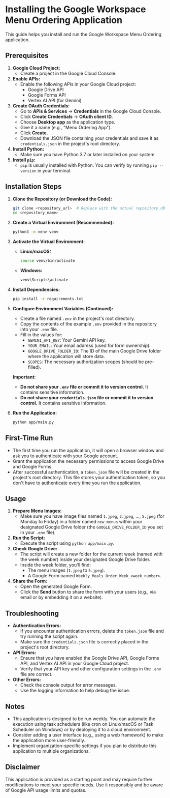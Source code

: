 # Installing the Google Workspace Menu Ordering Application

This guide helps you install and run the Google Workspace Menu Ordering application.

## Prerequisites

1. **Google Cloud Project:**
    *   Create a project in the Google Cloud Console.
2. **Enable APIs:**
    *   Enable the following APIs in your Google Cloud project:
        *   Google Drive API
        *   Google Forms API
        *   Vertex AI API (for Gemini)
3. **Create OAuth Credentials:**
    *   Go to **APIs & Services** -> **Credentials** in the Google Cloud Console.
    *   Click **Create Credentials** -> **OAuth client ID**.
    *   Choose **Desktop app** as the application type.
    *   Give it a name (e.g., "Menu Ordering App").
    *   Click **Create**.
    *   Download the JSON file containing your credentials and save it as `credentials.json` in the project's root directory.
4. **Install Python:**
    *   Make sure you have Python 3.7 or later installed on your system.
5. **Install `pip`:**
    *   `pip` is usually installed with Python. You can verify by running `pip --version` in your terminal.

## Installation Steps

1. **Clone the Repository (or Download the Code):**
    ```bash
    git clone <repository_url>  # Replace with the actual repository URL
    cd <repository_name>
    ```

2. **Create a Virtual Environment (Recommended):**
    ```bash
    python3 -m venv venv
    ```

3. **Activate the Virtual Environment:**
    *   **Linux/macOS:**
        ```bash
        source venv/bin/activate
        ```
    *   **Windows:**
        ```bash
        venv\Scripts\activate
        ```

4. **Install Dependencies:**
    ```bash
    pip install -r requirements.txt
    ```

5. **Configure Environment Variables (Continued):**
    *   Create a file named `.env` in the project's root directory.
    *   Copy the contents of the example `.env` provided in the repository into your `.env` file.
    *   Fill in the values for:
        *   `GEMINI_API_KEY`: Your Gemini API key.
        *   `YOUR_EMAIL`: Your email address (used for form ownership).
        *   `GOOGLE_DRIVE_FOLDER_ID`: The ID of the main Google Drive folder where the application will store data.
        *   `SCOPES`: The necessary authorization scopes (should be pre-filled).

    **Important:**
    *   **Do not share your `.env` file or commit it to version control.** It contains sensitive information.
    *   **Do not share your `credentials.json` file or commit it to version control.** It contains sensitive information.

6. **Run the Application:**
    ```bash
    python app/main.py
    ```

## First-Time Run

*   The first time you run the application, it will open a browser window and ask you to authenticate with your Google account.
*   Grant the application the necessary permissions to access Google Drive and Google Forms.
*   After successful authentication, a `token.json` file will be created in the project's root directory. This file stores your authentication token, so you don't have to authenticate every time you run the application.

## Usage

1. **Prepare Menu Images:**
    *   Make sure you have image files named `1.jpeg`, `2.jpeg`, ..., `5.jpeg` (for Monday to Friday) in a folder named `new_menus` within your designated Google Drive folder (the `GOOGLE_DRIVE_FOLDER_ID` you set in your `.env` file).
2. **Run the Script:**
    *   Execute the script using `python app/main.py`.
3. **Check Google Drive:**
    *   The script will create a new folder for the current week (named with the week number) inside your designated Google Drive folder.
    *   Inside the week folder, you'll find:
        *   The menu images (`1.jpeg` to `5.jpeg`).
        *   A Google Form named `Weekly_Meals_Order_Week_<week_number>`.
4. **Share the Form:**
    *   Open the generated Google Form.
    *   Click the **Send** button to share the form with your users (e.g., via email or by embedding it on a website).

## Troubleshooting

*   **Authentication Errors:**
    *   If you encounter authentication errors, delete the `token.json` file and try running the script again.
    *   Make sure the `credentials.json` file is correctly placed in the project's root directory.
*   **API Errors:**
    *   Ensure that you have enabled the Google Drive API, Google Forms API, and Vertex AI API in your Google Cloud project.
    *   Verify that your API key and other configuration settings in the `.env` file are correct.
*   **Other Errors:**
    *   Check the console output for error messages.
    *   Use the logging information to help debug the issue.

## Notes

*   This application is designed to be run weekly. You can automate the execution using task schedulers (like cron on Linux/macOS or Task Scheduler on Windows) or by deploying it to a cloud environment.
*   Consider adding a user interface (e.g., using a web framework) to make the application more user-friendly.
*   Implement organization-specific settings if you plan to distribute this application to multiple organizations.

## Disclaimer

This application is provided as a starting point and may require further modifications to meet your specific needs. Use it responsibly and be aware of Google API usage limits and quotas.